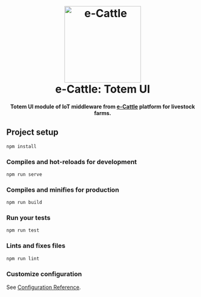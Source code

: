 <h1 align="center">
  <br>
  <a href="https://e-cattle.github.io"><img src="https://raw.githubusercontent.com/e-cattle/e-cattle.github.io/master/img/icon.png" alt="e-Cattle" width="200"></a>
  <br>
  e-Cattle: Totem UI
  <br>
</h1>

<h4 align="center">Totem UI module of IoT middleware from <a href="https://e-cattle.github.io" target="_blank">e-Cattle</a> platform for livestock farms.</h4>

## Project setup
```
npm install
```

### Compiles and hot-reloads for development
```
npm run serve
```

### Compiles and minifies for production
```
npm run build
```

### Run your tests
```
npm run test
```

### Lints and fixes files
```
npm run lint
```

### Customize configuration
See [Configuration Reference](https://cli.vuejs.org/config/).
